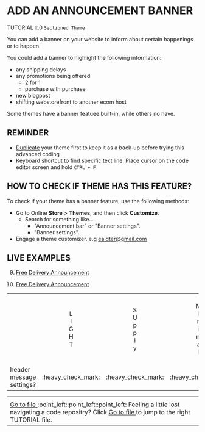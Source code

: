# ADD AN ANNOUNCEMENT BANNER
TUTORIAL x.0 `Sectioned Theme` 

You can add a banner on your website to inform about certain happenings or to happen.

You could add a banner to highlight the following information:

+ any shipping delays
+ any promotions being offered
  - 2 for 1
  - purchase with purchase
+ new blogpost
+ shifting webstorefront to another ecom host

Some themes have a banner featuee built-in, while others no have.

## REMINDER

   - [Duplicate](https://help.shopify.com/en/manual/online-store/themes/managing-themes/duplicating-themes) your theme first to keep it as a back-up before trying this advanced coding
   - Keyboard shortcut to find specific text line: Place cursor on the code editor screen and hold `CTRL + F`

## HOW TO CHECK IF THEME HAS THIS FEATURE?


To check if your theme has a banner feature, use the following methods:

* Go to Online __Store__ > __Themes__, and then click __Customize__.
  + Search for something like...
    - "Announcement bar" or "Banner settings".
    - "Banner settings".
* Engage a theme customizer. e.g eaidter@gmail.com


## LIVE EXAMPLES

9. [Free Delivery Announcement](https://cintabelleza.com/ "﷽")

9. [Free Delivery Announcement](https://cintabelleza.com/ "﷽")

<meta name="generator" content="LibreOffice 7.0.4.2 (GNU/Linux)">
<table cellspacing="0" border="0"> <colgroup width="109" span="10"></colgroup> <tbody><tr> <td height="174" align="center"><br></td> <td align="center">L<br>I<br>G<br>H<br>T</td> <td align="center">S<br>U<br>p<br>p<br>l<br>y</td> <td align="center">M<br>I<br>n<br>i<br>m<br>a<br>l</td> <td align="center">D<br>A<br>w<br>n</td> <td align="center">D<br>E<br>b<br>u<br>t</td> <td align="center">N<br>A<br>r<br>r<br>a<br>t<br>i<br>v<br>e</td> <td align="center">B<br>O<br>u<br>n<br>d<br>l<br>e<br>s<br>s</td> <td align="center">V<br>E<br>n<br>t<br>u<br>r<br>e</td> <td align="center">V<br>I<br>n<br>t<br>a<br>g<br>e</td> </tr> <tr> <td height="21" align="left">header message settings?</td> <td align="center">:heavy_check_mark:</td> <td align="center">:heavy_check_mark:</td> <td align="center">:heavy_check_mark:</td> <td align="center">:negative_squared_cross_mark:</td> <td align="center">:negative_squared_cross_mark:</td> <td align="center">:negative_squared_cross_mark:</td> <td align="center">:negative_squared_cross_mark:</td> <td align="center">:negative_squared_cross_mark:</td> <td align="center">:heavy_check_mark:</td> </tr> </tbody></table>

<table><th><tr><td><a href="https://github.com/e-AIDter/Self-AID_Shopify/find/main"> Go to file </a> :point_left::point_left::point_left: Feeling a little lost navigating a code repositry? Click <a href="https://github.com/e-AIDter/Self-AID_Shopify/find/main"> Go to file </a> to jump to the right TUTORIAL file.</td></tr></th></table>
